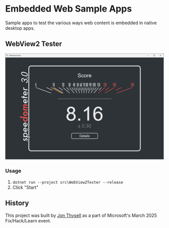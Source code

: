 # Embedded Web Sample Apps

Sample apps to test the various ways web content is embedded in native desktop apps.

## WebView2 Tester

![WebView2 Tester Screenshot](./screenshots/WebView2Tester.png)

### Usage
1. `dotnet run --project src\WebView2Tester --release`
2. Click "Start"

## History

This project was built by [Jon Thysell](mailto://jthysell@microsoft.com) as a part of Microsoft's March 2025 Fix/Hack/Learn event.
